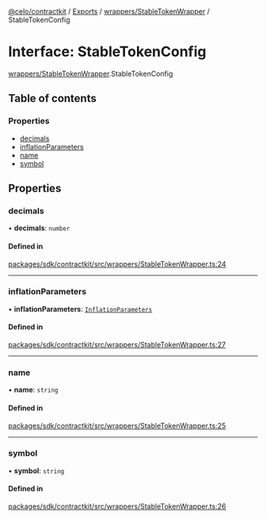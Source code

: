 [@celo/contractkit](../README.md) / [Exports](../modules.md) / [wrappers/StableTokenWrapper](../modules/wrappers_StableTokenWrapper.md) / StableTokenConfig

# Interface: StableTokenConfig

[wrappers/StableTokenWrapper](../modules/wrappers_StableTokenWrapper.md).StableTokenConfig

## Table of contents

### Properties

- [decimals](wrappers_StableTokenWrapper.StableTokenConfig.md#decimals)
- [inflationParameters](wrappers_StableTokenWrapper.StableTokenConfig.md#inflationparameters)
- [name](wrappers_StableTokenWrapper.StableTokenConfig.md#name)
- [symbol](wrappers_StableTokenWrapper.StableTokenConfig.md#symbol)

## Properties

### decimals

• **decimals**: `number`

#### Defined in

[packages/sdk/contractkit/src/wrappers/StableTokenWrapper.ts:24](https://github.com/celo-org/developer-tooling/blob/master/packages/sdk/contractkit/src/wrappers/StableTokenWrapper.ts#L24)

___

### inflationParameters

• **inflationParameters**: [`InflationParameters`](wrappers_StableTokenWrapper.InflationParameters.md)

#### Defined in

[packages/sdk/contractkit/src/wrappers/StableTokenWrapper.ts:27](https://github.com/celo-org/developer-tooling/blob/master/packages/sdk/contractkit/src/wrappers/StableTokenWrapper.ts#L27)

___

### name

• **name**: `string`

#### Defined in

[packages/sdk/contractkit/src/wrappers/StableTokenWrapper.ts:25](https://github.com/celo-org/developer-tooling/blob/master/packages/sdk/contractkit/src/wrappers/StableTokenWrapper.ts#L25)

___

### symbol

• **symbol**: `string`

#### Defined in

[packages/sdk/contractkit/src/wrappers/StableTokenWrapper.ts:26](https://github.com/celo-org/developer-tooling/blob/master/packages/sdk/contractkit/src/wrappers/StableTokenWrapper.ts#L26)

